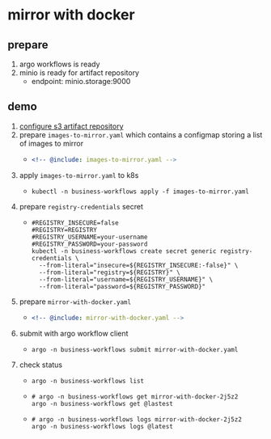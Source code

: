 # mirror with docker

## prepare

1. argo workflows is ready
2. minio is ready for artifact repository
    * endpoint: minio.storage:9000

## demo

1. [configure s3 artifact repository](../configure-s3-artifact-repository/README.md)
2. prepare `images-to-mirror.yaml` which contains a configmap storing a list of images to mirror
    * ```yaml
      <!-- @include: images-to-mirror.yaml -->
      ```
3. apply `images-to-mirror.yaml` to k8s
    * ```shell
      kubectl -n business-workflows apply -f images-to-mirror.yaml
      ```
4. prepare `registry-credentials` secret
    * ```shell
      #REGISTRY_INSECURE=false
      #REGISTRY=REGISTRY
      #REGISTRY_USERNAME=your-username
      #REGISTRY_PASSWORD=your-password
      kubectl -n business-workflows create secret generic registry-credentials \
        --from-literal="insecure=${REGISTRY_INSECURE:-false}" \
        --from-literal="registry=${REGISTRY}" \
        --from-literal="username=${REGISTRY_USERNAME}" \
        --from-literal="password=${REGISTRY_PASSWORD}"
      ```
5. prepare `mirror-with-docker.yaml`
    * ```yaml
      <!-- @include: mirror-with-docker.yaml -->
      ```
6. submit with argo workflow client
    * ```shell
      argo -n business-workflows submit mirror-with-docker.yaml
      ```
7. check status
    * ```shell
      argo -n business-workflows list
      ```
    * ```shell
      # argo -n business-workflows get mirror-with-docker-2j5z2
      argo -n business-workflows get @lastest
      ```
    * ```shell
      # argo -n business-workflows logs mirror-with-docker-2j5z2
      argo -n business-workflows logs @latest
      ```